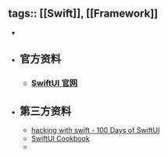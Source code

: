 tags:: [[Swift]], [[Framework]]
---

-
- ## 官方资料
	- ### [SwiftUI 官网](https://developer.apple.com/tutorials/swiftui)
- ## 第三方资料
	- [hacking with swift - 100 Days of SwiftUI](https://www.hackingwithswift.com/100/swiftui)
	- [SwiftUI Cookbook](https://www.kodeco.com/books/swiftui-cookbook)
	-